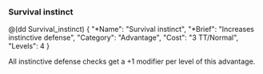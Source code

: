 ### Survival instinct

@(dd Survival_instinct)
{ 
  "*Name": "Survival instinct",
  "*Brief": "Increases instinctive defense",
  "Category": "Advantage",
  "Cost": "3 TT/Normal",
  "Levels": 4
}

All instinctive defense checks get a +1 modifier per level of this advantage.


